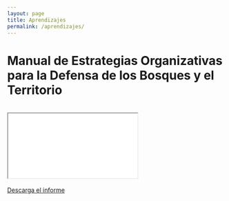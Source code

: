 ```yaml
---
layout: page
title: Aprendizajes
permalink: /aprendizajes/
---
```


# Manual de Estrategias Organizativas para la Defensa de los Bosques y el Territorio


<br>
<!-- Añadir el pdf -->
<div class="embed-responsive embed-responsive-4by3 mb-4">
  <iframe class="embed-responsive-item" src="/extractivos/assets/manual_defensasdelbosquefinal.pdf"></iframe>
</div>
<br>

<div class="text-center mb-5">
  <a class="btn btn-secondary" href="/extractivos/assets/manual_defensasdelbosquefinal.pdf" target="_blank" download="">Descarga el informe</a>
</div>